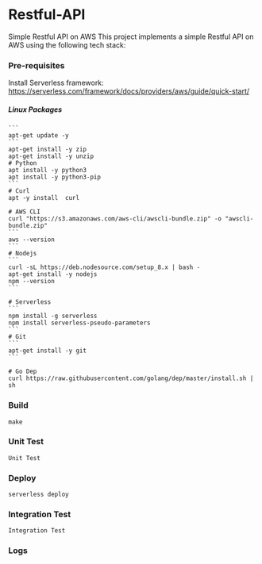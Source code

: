 # Restful-API
Simple Restful API on AWS
This project implements a simple Restful API on AWS using the following tech stack:

### Pre-requisites
Install Serverless framework:
https://serverless.com/framework/docs/providers/aws/guide/quick-start/
  ##### Linux Packages

    ```
    apt-get update -y
    ```
	apt-get install -y zip
	apt-get install -y unzip
	# Python
	apt install -y python3
	apt install -y python3-pip
    ```
	# Curl
	apt -y install  curl  

	# AWS CLI
	curl "https://s3.amazonaws.com/aws-cli/awscli-bundle.zip" -o "awscli-bundle.zip"
	```
	aws --version
	```
	# Nodejs
    ```
	curl -sL https://deb.nodesource.com/setup_8.x | bash -
	apt-get install -y nodejs
	npm --version
	```

	# Serverless
    ```
	npm install -g serverless
	npm install serverless-pseudo-parameters
	```
	# Git
	```
    apt-get install -y git
    ```
	
	# Go Dep
	curl https://raw.githubusercontent.com/golang/dep/master/install.sh | sh

### Build
    make
### Unit Test
    Unit Test
### Deploy
    serverless deploy

### Integration Test
    Integration Test
### Logs
